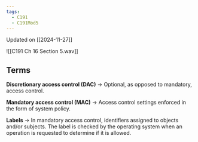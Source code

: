 ```yaml
---
tags:
  - C191
  - C191Mod5
---
```


Updated on [[2024-11-27]]

![[C191 Ch 16 Section 5.wav]]

## Terms

**Discretionary access control (DAC)** → Optional, as opposed to mandatory, access control.

**Mandatory access control (MAC)** → Access control settings enforced in the form of system policy.

**Labels** → In mandatory access control, identifiers assigned to objects and/or subjects. The label is checked by the operating system when an operation is requested to determine if it is allowed.